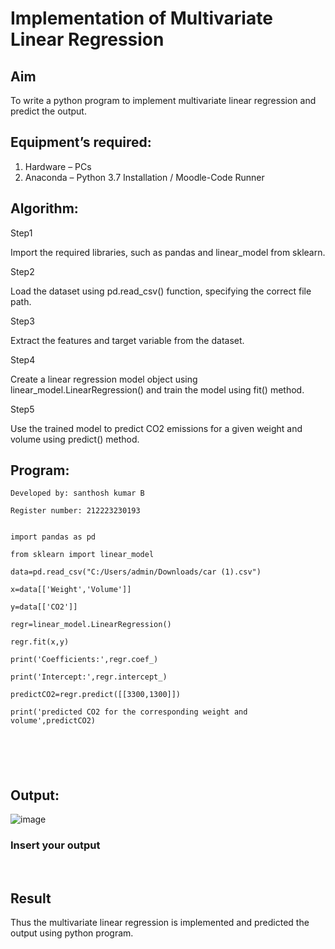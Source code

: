 # Implementation of Multivariate Linear Regression
## Aim
To write a python program to implement multivariate linear regression and predict the output.
## Equipment’s required:
1.	Hardware – PCs
2.	Anaconda – Python 3.7 Installation / Moodle-Code Runner
## Algorithm:
Step1

Import the required libraries, such as pandas and linear_model from sklearn.

Step2

Load the dataset using pd.read_csv() function, specifying the correct file path.

Step3

Extract the features and target variable from the dataset.

Step4

Create a linear regression model object using linear_model.LinearRegression() and train the model using fit() method.

Step5

Use the trained model to predict CO2 emissions for a given weight and volume using predict() method.

## Program:
```
Developed by: santhosh kumar B

Register number: 212223230193


import pandas as pd

from sklearn import linear_model

data=pd.read_csv("C:/Users/admin/Downloads/car (1).csv")

x=data[['Weight','Volume']]

y=data[['CO2']]

regr=linear_model.LinearRegression()

regr.fit(x,y)

print('Coefficients:',regr.coef_)

print('Intercept:',regr.intercept_)

predictCO2=regr.predict([[3300,1300]])

print('predicted CO2 for the corresponding weight and volume',predictCO2)






```
## Output:

![image](https://github.com/Santhoshstudent/Multivariate-Linear-Regression/assets/145446853/f88e0747-bd03-46a5-aff3-efd1eb8eff4b)


### Insert your output

<br>

## Result
Thus the multivariate linear regression is implemented and predicted the output using python program.

